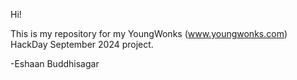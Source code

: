 Hi!

This is my repository for my YoungWonks (www.youngwonks.com) HackDay September 2024 project.

-Eshaan Buddhisagar
